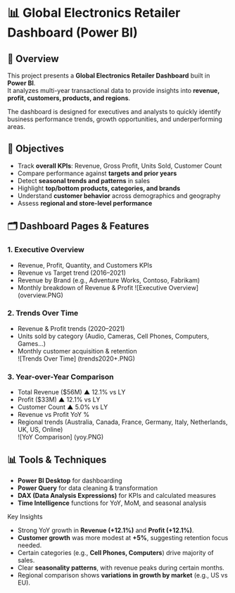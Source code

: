 # 📊 Global Electronics Retailer Dashboard (Power BI)

## 📌 Overview
This project presents a **Global Electronics Retailer Dashboard** built in **Power BI**.  
It analyzes multi-year transactional data to provide insights into **revenue, profit, customers, products, and regions**.  

The dashboard is designed for executives and analysts to quickly identify business performance trends, growth opportunities, and underperforming areas.



## 🎯 Objectives
- Track **overall KPIs**: Revenue, Gross Profit, Units Sold, Customer Count  
- Compare performance against **targets and prior years**  
- Detect **seasonal trends and patterns** in sales  
- Highlight **top/bottom products, categories, and brands**  
- Understand **customer behavior** across demographics and geography  
- Assess **regional and store-level performance**



## 🗂️ Dashboard Pages & Features

### 1. **Executive Overview**
- Revenue, Profit, Quantity, and Customers KPIs  
- Revenue vs Target trend (2016–2021)  
- Revenue by Brand (e.g., Adventure Works, Contoso, Fabrikam)  
- Monthly breakdown of Revenue & Profit
 ![Executive Overview] (overview.PNG) 

### 2. **Trends Over Time**
- Revenue & Profit trends (2020–2021)  
- Units sold by category (Audio, Cameras, Cell Phones, Computers, Games…)  
- Monthly customer acquisition & retention  
![Trends Over Time] (trends2020+.PNG)


### 3. **Year-over-Year Comparison**
- Total Revenue ($56M) ▲ 12.1% vs LY  
- Profit ($33M) ▲ 12.1% vs LY  
- Customer Count ▲ 5.0% vs LY  
- Revenue vs Profit YoY %  
- Regional trends (Australia, Canada, France, Germany, Italy, Netherlands, UK, US, Online)  
![YoY Comparison] (yoy.PNG)


## 📊 Tools & Techniques
- **Power BI Desktop** for dashboarding  
- **Power Query** for data cleaning & transformation  
- **DAX (Data Analysis Expressions)** for KPIs and calculated measures  
- **Time Intelligence** functions for YoY, MoM, and seasonal analysis  

Key Insights
- Strong YoY growth in **Revenue (+12.1%)** and **Profit (+12.1%)**.  
- **Customer growth** was more modest at **+5%**, suggesting retention focus needed.  
- Certain categories (e.g., **Cell Phones, Computers**) drive majority of sales.  
- Clear **seasonality patterns**, with revenue peaks during certain months.  
- Regional comparison shows **variations in growth by market** (e.g., US vs EU).

  
